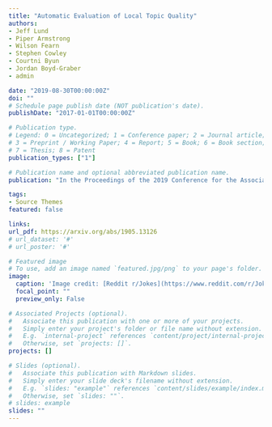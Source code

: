 ```yaml
---
title: "Automatic Evaluation of Local Topic Quality"
authors:
- Jeff Lund
- Piper Armstrong
- Wilson Fearn
- Stephen Cowley
- Courtni Byun
- Jordan Boyd-Graber
- admin

date: "2019-08-30T00:00:00Z"
doi: ""
# Schedule page publish date (NOT publication's date).
publishDate: "2017-01-01T00:00:00Z"

# Publication type.
# Legend: 0 = Uncategorized; 1 = Conference paper; 2 = Journal article;
# 3 = Preprint / Working Paper; 4 = Report; 5 = Book; 6 = Book section;
# 7 = Thesis; 8 = Patent
publication_types: ["1"]

# Publication name and optional abbreviated publication name.
publication: "In the Proceedings of the 2019 Conference for the Association of Computational Linguistics"

tags:
- Source Themes
featured: false

links:
url_pdf: https://arxiv.org/abs/1905.13126
# url_dataset: '#'
# url_poster: '#'

# Featured image
# To use, add an image named `featured.jpg/png` to your page's folder. 
image:
  caption: 'Image credit: [Reddit r/Jokes](https://www.reddit.com/r/Jokes/)'
  focal_point: ""
  preview_only: False

# Associated Projects (optional).
#   Associate this publication with one or more of your projects.
#   Simply enter your project's folder or file name without extension.
#   E.g. `internal-project` references `content/project/internal-project/index.md`.
#   Otherwise, set `projects: []`.
projects: []

# Slides (optional).
#   Associate this publication with Markdown slides.
#   Simply enter your slide deck's filename without extension.
#   E.g. `slides: "example"` references `content/slides/example/index.md`.
#   Otherwise, set `slides: ""`.
# slides: example
slides: ""
---
```


<!-- {{% alert note %}}
Click the *Slides* button above to demo Academic's Markdown slides feature.
{{% /alert %}}

Supplementary notes can be added here, including [code and math](https://sourcethemes.com/academic/docs/writing-markdown-latex/). -->
